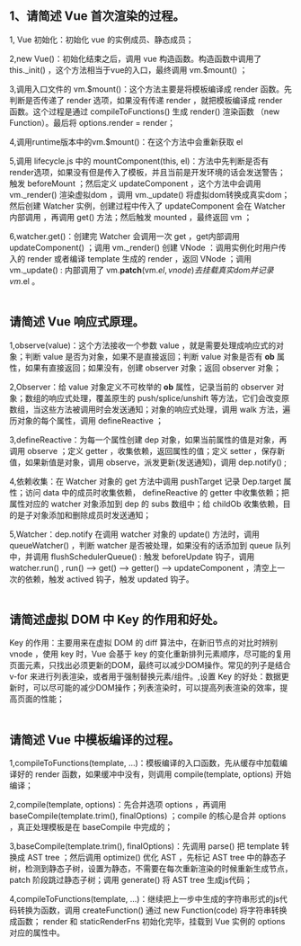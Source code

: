 ## 1、请简述 Vue 首次渲染的过程。
1, Vue 初始化：初始化 vue 的实例成员、静态成员；

2,new Vue()：初始化结束之后，调用 vue 构造函数。构造函数中调用了 this._init() ，这个方法相当于vue的入口，最终调用 vm.$mount() ；

3,调用入口文件的 vm.$mount()：这个方法主要是将模板编译成 render 函数。先判断是否传递了 render 选项，如果没有传递 render ，就把模板编译成 render 函数。这个过程是通过 compileToFunctions() 生成 render() 渲染函数 （new Function）。最后将 options.render = render；

4,调用runtime版本中的vm.$mount()：在这个方法中会重新获取 el

5,调用 lifecycle.js 中的 mountComponent(this, el)：方法中先判断是否有render选项，如果没有但是传入了模板，并且当前是开发环境的话会发送警告；触发 beforeMount ；然后定义 updateComponent ，这个方法中会调用 vm._render() 渲染虚拟dom ，调用 vm._update() 将虚拟dom转换成真实dom；然后创建 Watcher 实例，创建过程中传入了 updateComponent 会在 Watcher 内部调用 ，再调用 get() 方法；然后触发 mounted ，最终返回 vm ；

6,watcher.get()：创建完 Watcher 会调用一次 get ，get内部调用 updateComponent() ；调用 vm._render() 创建 VNode ：调用实例化时用户传入的 render 或者编译 template 生成的 render ，返回 VNode ；调用 vm._update() : 内部调用了 vm.__patch__(vm.$el, vnode) 去挂载真实dom 并记录 vm.$el 。<br><br>

## 请简述 Vue 响应式原理。
1,observe(value)：这个方法接收一个参数 value ，就是需要处理成响应式的对象；判断 value 是否为对象，如果不是直接返回；判断 value 对象是否有 __ob__ 属性，如果有直接返回；如果没有，创建 observer 对象；返回 observer 对象；

2,Observer：给 value 对象定义不可枚举的 __ob__ 属性，记录当前的 observer 对象；数组的响应式处理，覆盖原生的 push/splice/unshift 等方法，它们会改变原数组，当这些方法被调用时会发送通知；对象的响应式处理，调用 walk 方法，遍历对象的每个属性，调用 defineReactive ；

3,defineReactive：为每一个属性创建 dep 对象，如果当前属性的值是对象，再调用 observe ；定义 getter ，收集依赖，返回属性的值；定义 setter ，保存新值，如果新值是对象，调用 observe，派发更新(发送通知)，调用 dep.notify() ;

4,依赖收集：在 Watcher 对象的 get 方法中调用 pushTarget 记录 Dep.target 属性；访问 data 中的成员时收集依赖， defineReactive 的 getter 中收集依赖；把属性对应的 watcher 对象添加到 dep 的 subs 数组中；给 childOb 收集依赖，目的是子对象添加和删除成员时发送通知；

5,Watcher：dep.notify 在调用 watcher 对象的 update() 方法时，调用 queueWatcher() ，判断 watcher 是否被处理，如果没有的话添加到 queue 队列中，并调用 flushSchedulerQueue() : 触发 beforeUpdate 钩子，调用 watcher.run() , run() –> get() –> getter() –> updateComponent ，清空上一次的依赖，触发 actived 钩子，触发 updated 钩子。<br><br>

## 请简述虚拟 DOM 中 Key 的作用和好处。
Key 的作用：主要用来在虚拟 DOM 的 diff 算法中，在新旧节点的对比时辨别 vnode ，使用 key 时，Vue 会基于 key 的变化重新排列元素顺序，尽可能的复用页面元素，只找出必须更新的DOM，最终可以减少DOM操作。常见的列子是结合 v-for 来进行列表渲染，或者用于强制替换元素/组件。,设置 Key 的好处：数据更新时，可以尽可能的减少DOM操作；列表渲染时，可以提高列表渲染的效率，提高页面的性能；<br><br>

## 请简述 Vue 中模板编译的过程。
1,compileToFunctions(template, ...)：模板编译的入口函数，先从缓存中加载编译好的 render 函数，如果缓冲中没有，则调用 compile(template, options) 开始编译；

2,compile(template, options)：先合并选项 options ，再调用 baseCompile(template.trim(), finalOptions) ；compile 的核心是合并 options ，真正处理模板是在 baseCompile 中完成的；

3,baseCompile(template.trim(), finalOptions)：先调用 parse() 把 template 转换成 AST tree ；然后调用 optimize() 优化 AST ，先标记 AST tree 中的静态子树，检测到静态子树，设置为静态，不需要在每次重新渲染的时候重新生成节点，patch 阶段跳过静态子树；调用 generate() 将 AST tree 生成js代码；

4,compileToFunctions(template, ...)：继续把上一步中生成的字符串形式的js代码转换为函数，调用 createFunction() 通过 new Function(code) 将字符串转换成函数； render 和 staticRenderFns 初始化完毕，挂载到 Vue 实例的 options 对应的属性中。

